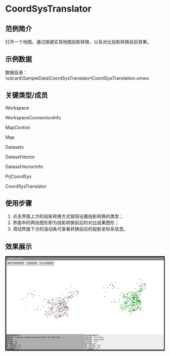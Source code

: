 # CoordSysTranslator

## 范例简介

打开一个地图，通过按键实现地图投影转换，以及对比投影转换前后效果。

## 示例数据

数据目录：\sdcard\SampleData\CoordSysTranslator\CoordSysTranslation.smwu

## 关键类型/成员
Workspace
 
WorkspaceConnectionInfo	

MapControl	

Map	

Datasets
 
DatasetVector	
 
DatasetVectorInfo

PrjCoordSys

CoordSysTranslator

## 使用步骤

1. 点击界面上方的投影转换方式按钮设置投影转换的类型；
2. 界面中的两张图形即为投影转换前后的对比结果图形；
3. 滑动界面下方的滚动条可查看转换前后的投影坐标系信息。

## 效果展示

![coordSysTranslator APP](coordsystranslator.png)
